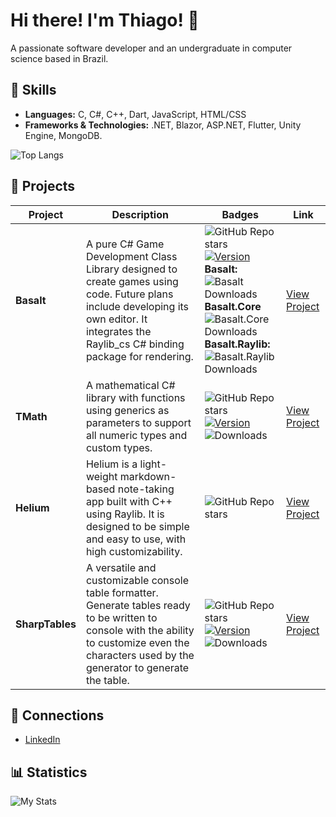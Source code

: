 # Hi there! I'm Thiago! 👋
A passionate software developer and an undergraduate in computer science based in Brazil. 

## 🔧 Skills
- **Languages:** C, C#, C++, Dart, JavaScript, HTML/CSS
- **Frameworks & Technologies:** .NET, Blazor, ASP.NET, Flutter, Unity Engine, MongoDB.

![Top Langs](https://github-readme-stats.vercel.app/api/top-langs/?username=thiagomvas&layout=compact&exclude_repo=attom,luportfolio,particlesim&hide=shaderlab,hlsl,glsl,cmake&theme=transparent&title_color=e6e6e6&text_color=e6e6e6&icon_color=eb233b&border_color=e6e6e6)
## 🚀 Projects
| Project | Description | Badges | Link |
| ------- | ----------- | ------ | ---- |
| **Basalt** | A pure C# Game Development Class Library designed to create games using code. Future plans include developing its own editor. It integrates the Raylib_cs C# binding package for rendering. | ![GitHub Repo stars](https://img.shields.io/github/stars/thiagomvas/tmath?style=flat) [![Version](https://img.shields.io/nuget/v/basalt)](https://www.nuget.org/packages/Basalt/) <br> **Basalt:** ![Basalt Downloads](https://img.shields.io/nuget/dt/Basalt) <br> **Basalt.Core** ![Basalt.Core Downloads](https://img.shields.io/nuget/dt/Basalt.core) <br> **Basalt.Raylib:** ![Basalt.Raylib Downloads](https://img.shields.io/nuget/dt/Basalt.Raylib) | [View Project](https://github.com/thiagomvas/Basalt) |
| **TMath** | A mathematical C# library with functions using generics as parameters to support all numeric types and custom types. | ![GitHub Repo stars](https://img.shields.io/github/stars/thiagomvas/tmath?style=flat) [![Version](https://img.shields.io/nuget/v/tmath)](https://www.nuget.org/packages/TMath/) ![Downloads](https://img.shields.io/nuget/dt/tmath) | [View Project](https://github.com/thiagomvas/TMath) |
| **Helium** | Helium is a light-weight markdown-based note-taking app built with C++ using Raylib. It is designed to be simple and easy to use, with high customizability. | ![GitHub Repo stars](https://img.shields.io/github/stars/thiagomvas/helium?style=flat) | [View Project](https://github.com/thiagomvas/Helium) |
| **SharpTables** | A versatile and customizable console table formatter. Generate tables ready to be written to console with the ability to customize even the characters used by the generator to generate the table. | ![GitHub Repo stars](https://img.shields.io/github/stars/thiagomvas/SharpTables?style=flat) [![Version](https://img.shields.io/nuget/v/tmath)](https://www.nuget.org/packages/SharpTables/) ![Downloads](https://img.shields.io/nuget/dt/SharpTables) | [View Project](https://github.com/thiagomvas/SharpTables)




## 🤝 Connections
- [LinkedIn](https://www.linkedin.com/in/thiago-m-vasconcelos/)

## 📊 Statistics
![My Stats](https://github-readme-stats.vercel.app/api?username=thiagomvas&show_icons=true&theme=transparent&title_color=e6e6e6&text_color=e6e6e6&icon_color=eb233b&border_color=e6e6e6)
